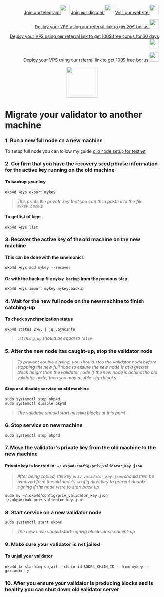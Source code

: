 <p style="font-size:14px" align="right">
<a href="https://t.me/kjnotes" target="_blank">Join our telegram <img src="https://user-images.githubusercontent.com/50621007/183283867-56b4d69f-bc6e-4939-b00a-72aa019d1aea.png" width="30"/></a>
<a href="https://discord.gg/JqQNcwff2e" target="_blank">Join our discord <img src="https://user-images.githubusercontent.com/50621007/176236430-53b0f4de-41ff-41f7-92a1-4233890a90c8.png" width="30"/></a>
<a href="https://kjnodes.com/" target="_blank">Visit our website <img src="https://user-images.githubusercontent.com/50621007/168689709-7e537ca6-b6b8-4adc-9bd0-186ea4ea4aed.png" width="30"/></a>
</p>

<p style="font-size:14px" align="right">
<a href="https://hetzner.cloud/?ref=y8pQKS2nNy7i" target="_blank">Deploy your VPS using our referral link to get 20€ bonus <img src="https://user-images.githubusercontent.com/50621007/174612278-11716b2a-d662-487e-8085-3686278dd869.png" width="30"/></a>
</p>
<p style="font-size:14px" align="right">
<a href="https://m.do.co/c/17b61545ca3a" target="_blank">Deploy your VPS using our referral link to get 100$ free bonus for 60 days <img src="https://user-images.githubusercontent.com/50621007/183284313-adf81164-6db4-4284-9ea0-bcb841936350.png" width="30"/></a>
</p>
<p style="font-size:14px" align="right">
<a href="https://www.vultr.com/?ref=7418642" target="_blank">Deploy your VPS using our referral link to get 100$ free bonus <img src="https://user-images.githubusercontent.com/50621007/183284971-86057dc2-2009-4d40-a1d4-f0901637033a.png" width="30"/></a>
</p>

<p align="center">
  <img height="100" height="auto" src="https://user-images.githubusercontent.com/50621007/197729389-6460f284-75c8-4df9-b329-055bb64a16ed.png">
</p>

# Migrate your validator to another machine

### 1. Run a new full node on a new machine
To setup full node you can follow my guide [ollo node setup for testnet](https://github.com/kj89/testnet_manuals/blob/main/ollo/README.md)

### 2. Confirm that you have the recovery seed phrase information for the active key running on the old machine

#### To backup your key
```
okp4d keys export mykey
```
> _This prints the private key that you can then paste into the file `mykey.backup`_

#### To get list of keys
```
okp4d keys list
```

### 3. Recover the active key of the old machine on the new machine

#### This can be done with the mnemonics
```
okp4d keys add mykey --recover
```

#### Or with the backup file `mykey.backup` from the previous step
```
okp4d keys import mykey mykey.backup
```

### 4. Wait for the new full node on the new machine to finish catching-up

#### To check synchronization status
```
okp4d status 2>&1 | jq .SyncInfo
```
> _`catching_up` should be equal to `false`_

### 5. After the new node has caught-up, stop the validator node

> _To prevent double signing, you should stop the validator node before stopping the new full node to ensure the new node is at a greater block height than the validator node_
> _If the new node is behind the old validator node, then you may double-sign blocks_

#### Stop and disable service on old machine
```
sudo systemctl stop okp4d
sudo systemctl disable okp4d
```
> _The validator should start missing blocks at this point_

### 6. Stop service on new machine
```
sudo systemctl stop okp4d
```

### 7. Move the validator's private key from the old machine to the new machine
#### Private key is located in: `~/.okp4d/config/priv_validator_key.json`

> _After being copied, the key `priv_validator_key.json` should then be removed from the old node's config directory to prevent double-signing if the node were to start back up_
```
sudo mv ~/.okp4d/config/priv_validator_key.json ~/.okp4d/bak_priv_validator_key.json
```

### 8. Start service on a new validator node
```
sudo systemctl start okp4d
```
> _The new node should start signing blocks once caught-up_

### 9. Make sure your validator is not jailed
#### To unjail your validator
```
okp4d tx slashing unjail --chain-id $OKP4_CHAIN_ID --from mykey --gas=auto -y
```

### 10. After you ensure your validator is producing blocks and is healthy you can shut down old validator server
